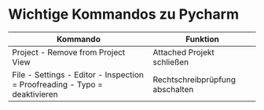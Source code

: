 # Wichtige Kommandos zu Pycharm
| Kommando                                                                   | Funktion                         |
|----------------------------------------------------------------------------|----------------------------------|
| Project - Remove from Project View                                         | Attached Projekt schließen       |
| File - Settings - Editor - Inspection = Proofreading - Typo = deaktivieren | Rechtschreibprüpfung abschalten  |
